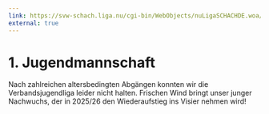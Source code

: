 ```yaml
---
link: https://svw-schach.liga.nu/cgi-bin/WebObjects/nuLigaSCHACHDE.woa/wa/groupPage?championship=VJL+24%2F25&group=1283
external: true
---
```


# 1. Jugendmannschaft

Nach zahlreichen altersbedingten Abgängen konnten wir die Verbandsjugendliga leider nicht halten. Frischen Wind bringt unser junger Nachwuchs, der in 2025/26 den Wiederaufstieg ins Visier nehmen wird!
